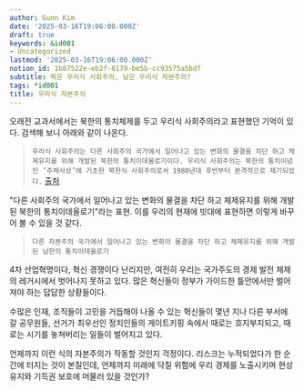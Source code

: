```yaml
---
author: Gunn Kim
date: '2025-03-16T19:06:00.000Z'
draft: true
keywords: &id001
- Uncategorized
lastmod: '2025-03-16T19:06:00.000Z'
notion_id: 1b87522e-eb2f-8179-be5b-cc93575a5bdf
subtitle: 북은 우리식 사회주의, 남은 우리식 자본주의?
tags: *id001
title: 우리식 자본주의
---
```


오래전 교과서에서는 북한의 통치체제를 두고 우리식 사회주의라고 표현했던 기억이 있다. 검색해 보니 아래와 같이 나온다.

> `우리식 사회주의는 다른 사회주의 국가에서 일어나고 있는 변화의 물결을 차단 하고 체제유지를 위해 개발된 북한의 통치이데올로기이다. 우리식 사회주의는 북한의 통치이념인 ‘주체사상’에 기초한 북한식 사회주의로서 1980년대 후반부터 본격적으로 제기되었다.`
[출처](http://ko.nkinfo.wikidok.net/wp-d/58ca5fc5446dda5f2ec01fa1/View)

"다른 사회주의 국가에서 일어나고 있는 변화의 물결을 차단 하고 체제유지를 위해 개발된 북한의 통치이데올로기"라는 표현. 이를 우리의 현재에 빗대에 표현하면 이렇게 바꾸어 볼 수 있을 것 같다.

> ``다른 자본주의 국가에서 일어나고 있는 변화의 물결을 차단 하고 체제유지를 위해 개발된 남한의 통치이데올로기``

4차 산업혁명이다, 혁신 경쟁이다 난리지만, 여전히 우리는 국가주도의 경제 발전 체제의 레거시에서 벗어나지 못하고 있다. 많은 혁신들이 정부가 가이드한 틀안에서만 벌어져야 하는 답답한 상황들이다.

수많은 인재, 조직들이 고민을 거듭해야 나올 수 있는 혁신들이 몇년 지나 다른 부서에 갈 공무원들, 선거가 최우선인 정치인들의 게이트키핑 속에서 때로는 흐지부지되고, 때로는 시기를 놓쳐버리는 일들이 벌어지고 있다.

언제까지 이런 식의 자본주의가 작동할 것인지 걱정이다. 리스크는 누적되었다가 한 순간에 터지는 것이 본질인데, 언제까지 미래에 닥칠 위험에 우리 경제를 노출시키며 현상유지와 기득권 보호에 머물러 있을 것인가?

